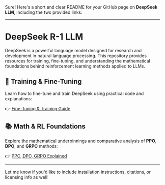 Sure! Here's a short and clear README for your GitHub page on **DeepSeek LLM**, including the two provided links:

---

# DeepSeek R-1 LLM

DeepSeek is a powerful language model designed for research and development in natural language processing. This repository provides resources for training, fine-tuning, and understanding the mathematical foundations behind reinforcement learning methods applied to LLMs.

## 🔧 Training & Fine-Tuning

Learn how to fine-tune and train DeepSeek using practical code and explanations:

👉 [Fine-Tuning & Training Guide](https://mehdihosseinimoghadam.github.io/DeepSeek/deepseek-r1-training.html)

## 📚 Math & RL Foundations

Explore the mathematical underpinnings and comparative analysis of **PPO**, **DPO**, and **GRPO** methods:

👉 [PPO, DPO, GRPO Explained](https://mehdihosseinimoghadam.github.io/DeepSeek/PPO%20DPO%20GRPO.html)

---

Let me know if you'd like to include installation instructions, citations, or licensing info as well!
